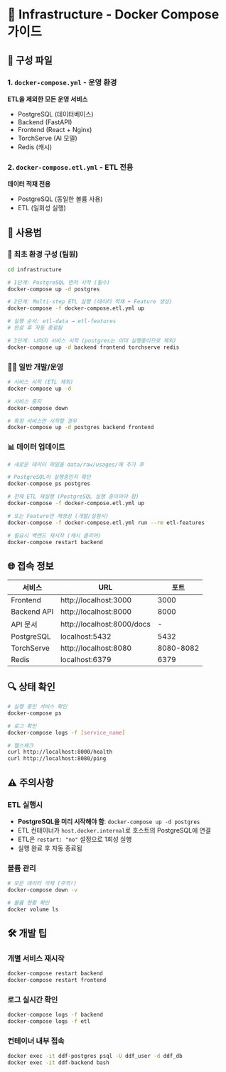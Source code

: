 # 🐳 Infrastructure - Docker Compose 가이드

## 📁 구성 파일

### 1. `docker-compose.yml` - 운영 환경
**ETL을 제외한 모든 운영 서비스**
- PostgreSQL (데이터베이스)
- Backend (FastAPI)
- Frontend (React + Nginx)  
- TorchServe (AI 모델)
- Redis (캐시)

### 2. `docker-compose.etl.yml` - ETL 전용
**데이터 적재 전용**
- PostgreSQL (동일한 볼륨 사용)
- ETL (일회성 실행)

## 🚀 사용법

### 🔄 최초 환경 구성 (팀원)

```bash
cd infrastructure

# 1단계: PostgreSQL 먼저 시작 (필수)
docker-compose up -d postgres

# 2단계: Multi-step ETL 실행 (데이터 적재 + Feature 생성)
docker-compose -f docker-compose.etl.yml up

# 실행 순서: etl-data → etl-features
# 완료 후 자동 종료됨

# 3단계: 나머지 서비스 시작 (postgres는 이미 실행중이므로 제외)
docker-compose up -d backend frontend torchserve redis
```

### 🏃‍♂️ 일반 개발/운영

```bash
# 서비스 시작 (ETL 제외)
docker-compose up -d

# 서비스 중지
docker-compose down

# 특정 서비스만 시작할 경우
docker-compose up -d postgres backend frontend
```

### 📊 데이터 업데이트

```bash
# 새로운 데이터 파일을 data/raw/usages/에 추가 후

# PostgreSQL이 실행중인지 확인
docker-compose ps postgres

# 전체 ETL 재실행 (PostgreSQL 실행 중이어야 함)
docker-compose -f docker-compose.etl.yml up

# 또는 Feature만 재생성 (개발/실험시)
docker-compose -f docker-compose.etl.yml run --rm etl-features

# 필요시 백엔드 재시작 (캐시 클리어)
docker-compose restart backend
```

## 🌐 접속 정보

|    서비스    |              URL               |  포트 |
|-------------|-------------------------------|------|
| Frontend    |    http://localhost:3000      | 3000 |
| Backend API |    http://localhost:8000      | 8000 |
| API 문서     |    http://localhost:8000/docs |  -   |
| PostgreSQL  |    localhost:5432 | 5432      |
| TorchServe  |    http://localhost:8080      | 8080-8082 |
| Redis       |    localhost:6379 | 6379      |

## 🔍 상태 확인

```bash
# 실행 중인 서비스 확인
docker-compose ps

# 로그 확인
docker-compose logs -f [service_name]

# 헬스체크
curl http://localhost:8000/health
curl http://localhost:8080/ping
```

## ⚠️ 주의사항

### ETL 실행시
- **PostgreSQL을 미리 시작해야 함**: `docker-compose up -d postgres`
- ETL 컨테이너가 `host.docker.internal`로 호스트의 PostgreSQL에 연결
- ETL은 `restart: "no"` 설정으로 1회성 실행
- 실행 완료 후 자동 종료됨

### 볼륨 관리
```bash
# 모든 데이터 삭제 (주의!)
docker-compose down -v

# 볼륨 현황 확인
docker volume ls
```

## 🛠️ 개발 팁

### 개별 서비스 재시작
```bash
docker-compose restart backend
docker-compose restart frontend
```

### 로그 실시간 확인
```bash
docker-compose logs -f backend
docker-compose logs -f etl
```

### 컨테이너 내부 접속
```bash
docker exec -it ddf-postgres psql -U ddf_user -d ddf_db
docker exec -it ddf-backend bash
```